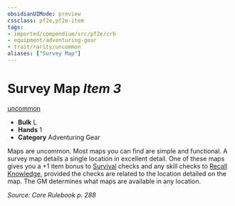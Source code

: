 ```yaml
---
obsidianUIMode: preview
cssclass: pf2e,pf2e-item
tags:
- imported/compendium/src/pf2e/crb
- equipment/adventuring-gear
- trait/rarity/uncommon
aliases: ["Survey Map"]
---
```

# Survey Map *Item 3*  
[uncommon](uncommon.md)  

- **Bulk** L
- **Hands** 1
- **Category** Adventuring Gear

Maps are uncommon. Most maps you can find are simple and functional. A survey map details a single location in excellent detail. One of these maps gives you a +1 item bonus to [Survival](../../skills.md#Survival) checks and any skill checks to [Recall Knowledge](recall-knowledge.md), provided the checks are related to the location detailed on the map. The GM determines what maps are available in any location.

*Source: Core Rulebook p. 288*